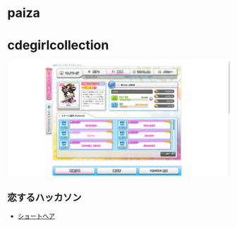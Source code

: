 # paiza

# cdegirlcollection

![codegirlcollection](./images/test.png)

## 恋するハッカソン

- [ショートヘア](./images/shorthair.py)


